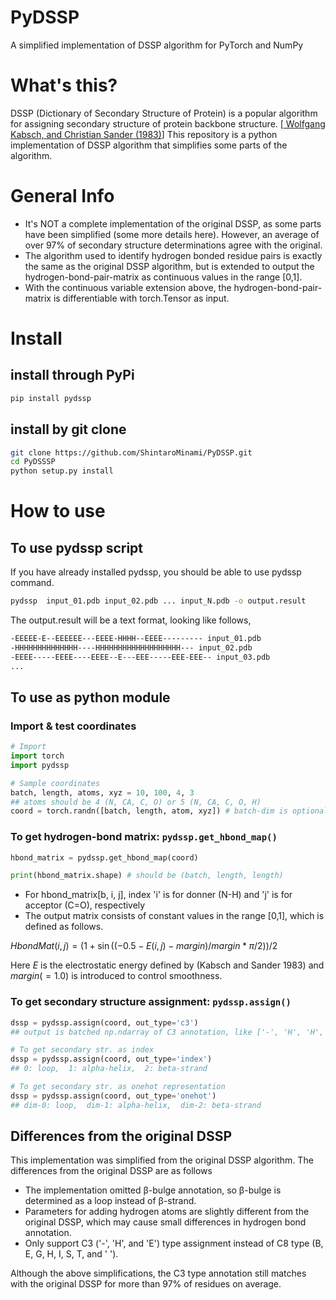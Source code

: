 # PyDSSP
A simplified implementation of DSSP algorithm for PyTorch and NumPy

# What's this?
DSSP (Dictionary of Secondary Structure of Protein) is a popular algorithm for assigning secondary structure of protein backbone structure. [<a href="https://onlinelibrary.wiley.com/doi/abs/10.1002/bip.360221211">
Wolfgang Kabsch, and Christian Sander (1983)</a>] This repository is a python implementation of DSSP algorithm that simplifies some parts of the algorithm.

# General Info
- It's NOT a complete implementation of the original DSSP, as some parts have been simplified (some more details here). However, an average of over 97% of secondary structure determinations agree with the original.
- The algorithm used to identify hydrogen bonded residue pairs is exactly the same as the original DSSP algorithm, but is extended to output the hydrogen-bond-pair-matrix as continuous values in the range [0,1].
- With the continuous variable extension above, the hydrogen-bond-pair-matrix is differentiable with torch.Tensor as input.

# Install
## install through PyPi
``` bash
pip install pydssp
```
## install by git clone
``` bash
git clone https://github.com/ShintaroMinami/PyDSSP.git
cd PyDSSSP
python setup.py install
```

# How to use
## To use pydssp script
If you have already installed pydssp, you should be able to use pydssp command.
``` bash
pydssp  input_01.pdb input_02.pdb ... input_N.pdb -o output.result
```
The output.result will be a text format, looking like follows,
``` bash
-EEEEE-E--EEEEEE---EEEE-HHHH--EEEE--------- input_01.pdb
-HHHHHHHHHHHHHH----HHHHHHHHHHHHHHHHHHH--- input_02.pdb
-EEEE-----EEEE----EEEE--E---EEE-----EEE-EEE-- input_03.pdb
...
```

## To use as python module
### Import & test coordinates
``` python
# Import
import torch
import pydssp

# Sample coordinates
batch, length, atoms, xyz = 10, 100, 4, 3
## atoms should be 4 (N, CA, C, O) or 5 (N, CA, C, O, H)
coord = torch.randn([batch, length, atom, xyz]) # batch-dim is optional
```

### To get hydrogen-bond matrix: ```pydssp.get_hbond_map()```
``` python
hbond_matrix = pydssp.get_hbond_map(coord)

print(hbond_matrix.shape) # should be (batch, length, length)
```
- For hbond_matrix[b, i, j], index 'i' is for donner (N-H) and 'j' is for acceptor (C=O), respectively
- The output matrix consists of constant values in the range [0,1], which is defined as follows.

$HbondMat(i,j) = (1+\sin((-0.5-E(i,j)-margin)/margin*\pi/2))/2$

Here $E$ is the electrostatic energy defined by (Kabsch and Sander 1983) and $margin(=1.0)$ is introduced to control smoothness.

### To get secondary structure assignment: ```pydssp.assign()```
``` python
dssp = pydssp.assign(coord, out_type='c3')
## output is batched np.ndarray of C3 annotation, like ['-', 'H', 'H', ..., 'E', '-']

# To get secondary str. as index
dssp = pydssp.assign(coord, out_type='index')
## 0: loop,  1: alpha-helix,  2: beta-strand

# To get secondary str. as onehot representation
dssp = pydssp.assign(coord, out_type='onehot')
## dim-0: loop,  dim-1: alpha-helix,  dim-2: beta-strand
```

## Differences from the original DSSP
This implementation was simplified from the original DSSP algorithm. The differences from the original DSSP are as follows
- The implementation omitted β-bulge annotation, so β-bulge is determined as a loop instead of β-strand.
- Parameters for adding hydrogen atoms are slightly different from the original DSSP, which may cause small differences in hydrogen bond annotation.
- Only support C3 ('-', 'H', and 'E') type assignment instead of C8 type (B, E, G, H, I, S, T, and ' ').

Although the above simplifications, the C3 type annotation still matches with the original DSSP for more than 97% of residues on average.

